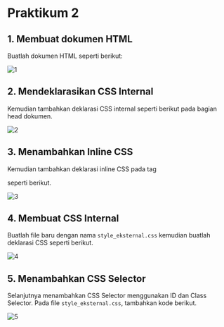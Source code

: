 # Praktikum 2

## 1. Membuat dokumen HTML
Buatlah dokumen HTML seperti berikut:

![1](foto/1.png)

## 2. Mendeklarasikan CSS Internal
Kemudian tambahkan deklarasi CSS internal seperti berikut pada bagian head dokumen.

![2](foto/2.png)

## 3. Menambahkan Inline CSS
Kemudian tambahkan deklarasi inline CSS pada tag <p> seperti berikut.

![3](foto/3.png)

## 4. Membuat CSS Internal
Buatlah file baru dengan nama `style_eksternal.css` kemudian buatlah deklarasi CSS seperti berikut.

![4](foto/4.png)

## 5. Menambahkan CSS Selector
Selanjutnya menambahkan CSS Selector menggunakan ID dan Class Selector. Pada file
`style_eksternal.css`, tambahkan kode berikut.

![5](foto/5.png)

